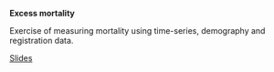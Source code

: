 **Excess mortality**

Exercise of measuring mortality using time-series, demography and registration data.

[Slides](excess/PAHO.html)
